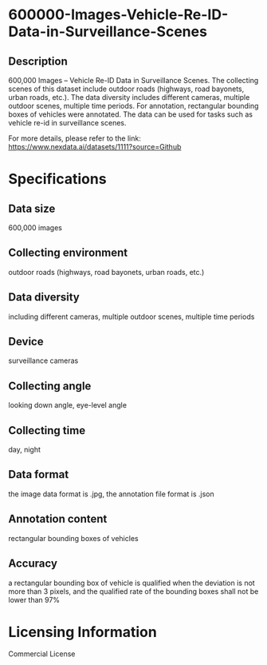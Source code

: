 # 600000-Images-Vehicle-Re-ID-Data-in-Surveillance-Scenes

## Description
600,000 Images – Vehicle Re-ID Data in Surveillance Scenes. The collecting scenes of this dataset include outdoor roads (highways, road bayonets, urban roads, etc.). The data diversity includes different cameras, multiple outdoor scenes, multiple time periods. For annotation, rectangular bounding boxes of vehicles were annotated. The data can be used for tasks such as vehicle re-id in surveillance scenes.

For more details, please refer to the link: https://www.nexdata.ai/datasets/1111?source=Github


# Specifications
## Data size
600,000 images
## Collecting environment
outdoor roads (highways, road bayonets, urban roads, etc.)
## Data diversity
including different cameras, multiple outdoor scenes, multiple time periods
## Device
surveillance cameras
## Collecting angle
looking down angle, eye-level angle
## Collecting time
day, night
## Data format
the image data format is .jpg, the annotation file format is .json
## Annotation content
rectangular bounding boxes of vehicles
## Accuracy
a rectangular bounding box of vehicle is qualified when the deviation is not more than 3 pixels, and the qualified rate of the bounding boxes shall not be lower than 97%
# Licensing Information
Commercial License
